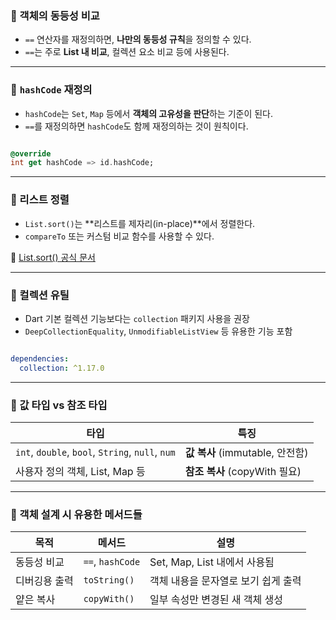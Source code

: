 
### 📌 객체의 동등성 비교

- `==` 연산자를 재정의하면, **나만의 동등성 규칙**을 정의할 수 있다.
- `==`는 주로 **List 내 비교**, 컬렉션 요소 비교 등에 사용된다.


---


### 📌 `hashCode` 재정의

- `hashCode`는 `Set`, `Map` 등에서 **객체의 고유성을 판단**하는 기준이 된다.
- `==`를 재정의하면 `hashCode`도 함께 재정의하는 것이 원칙이다.

```dart

@override
int get hashCode => id.hashCode;


```


---


### 📌 리스트 정렬

- `List.sort()`는 **리스트를 제자리(in-place)**에서 정렬한다.
- `compareTo` 또는 커스텀 비교 함수를 사용할 수 있다.


🔗 [List.sort() 공식 문서](https://api.flutter.dev/flutter/dart-core/List/sort.html)


---


### 📌 컬렉션 유틸

- Dart 기본 컬렉션 기능보다는 `collection` 패키지 사용을 권장
- `DeepCollectionEquality`, `UnmodifiableListView` 등 유용한 기능 포함

```yaml

dependencies:
  collection: ^1.17.0


```


---


### 📌 값 타입 vs 참조 타입


| 타입                                               | 특징                        |
| ------------------------------------------------ | ------------------------- |
| `int`, `double`, `bool`, `String`, `null`, `num` | **값 복사** (immutable, 안전함) |
| 사용자 정의 객체, List, Map 등                           | **참조 복사** (copyWith 필요)   |


---


### 📌 객체 설계 시 유용한 메서드들


| 목적      | 메서드              | 설명                     |
| ------- | ---------------- | ---------------------- |
| 동등성 비교  | `==`, `hashCode` | Set, Map, List 내에서 사용됨 |
| 디버깅용 출력 | `toString()`     | 객체 내용을 문자열로 보기 쉽게 출력   |
| 얕은 복사   | `copyWith()`     | 일부 속성만 변경된 새 객체 생성     |

